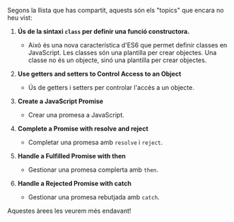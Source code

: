 Segons la llista que has compartit, aquests són els "topics" que encara no heu vist:

1. **Ús de la sintaxi `class` per definir una funció constructora.**
    - Això és una nova característica d'ES6 que permet definir classes en JavaScript. Les classes són una plantilla per crear objectes. Una classe no és un objecte, sinó una plantilla per crear objectes.

2. **Use getters and setters to Control Access to an Object**  
    - Ús de getters i setters per controlar l'accés a un objecte.

3. **Create a JavaScript Promise**  
    - Crear una promesa a JavaScript.

4. **Complete a Promise with resolve and reject**  
    - Completar una promesa amb `resolve` i `reject`.

5. **Handle a Fulfilled Promise with then**  
    - Gestionar una promesa complerta amb `then`.

6. **Handle a Rejected Promise with catch**  
    - Gestionar una promesa rebutjada amb `catch`.

Aquestes àrees les veurem més endavant! 